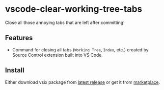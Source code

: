 # vscode-clear-working-tree-tabs

Close all those annoying tabs that are left after committing!

## Features

- Command for closing all tabs (`Working Tree`, `Index`, etc.) created by Source Control extension built into VS Code.

## Install

Either download vsix package from [latest release](https://github.com/effektsvk/vscode-clear-working-tree-tabs/releases/latest) or get it from [marketplace](https://marketplace.visualstudio.com/items?itemName=effektsvk.vscode-clear-working-tree-tabs).
